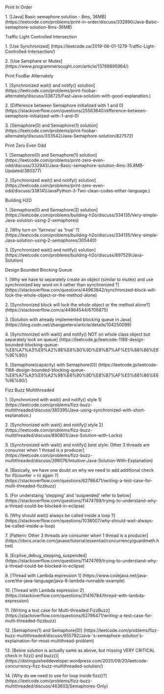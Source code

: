 <p>Print In Order
<p>1. [[Java] Basic semaphore solution - 8ms, 36MB] (https://leetcode.com/problems/print-in-order/discuss/332890/Java-Basic-semaphore-solution-8ms-36MB)
  
<p>Traffic Light Controlled Intersection
<p>1. [Use Synchronized] (https://leetcode.ca/2019-06-01-1279-Traffic-Light-Controlled-Intersection/)
<p>2. [Use Semphare or Mutex] (https://www.programmersought.com/article/13766695964/)

<p>Print FooBar Alternately
<p>1. [Synchronized wait() and notify() solution] (https://leetcode.com/problems/print-foobar-alternately/discuss/338725/Fast-Java-solution-with-good-explanation.)
<p>2. [Difference between Semaphore initialized with 1 and 0] (https://stackoverflow.com/questions/25563640/difference-between-semaphore-initialized-with-1-and-0)
<p>3. [Semaphore(0) and Semaphore(1) solution] (https://leetcode.com/problems/print-foobar-alternately/discuss/333542/Java-Semaphore-solution/827572)

<p>Print Zero Even Odd
<p>1. [Semaphore(0) and Semaphore(1) solution] (https://leetcode.com/problems/print-zero-even-odd/discuss/332943/Java-Basic-semaphore-solution-4ms-35.8MB-Updated/380377)
<p>2. [Synchronized wait() and notify() solution] (https://leetcode.com/problems/print-zero-even-odd/discuss/338141/JavaPython-3-Two-clean-codes-either-language.)

<p>Building H2O
<p>1. [Semaphore(0) and Semaphore(2) solution] (https://leetcode.com/problems/building-h2o/discuss/334135/Very-simple-Java-solution-using-2-semaphores)
<p>2. [Why turn on 'fairness' as 'true' ?] (https://leetcode.com/problems/building-h2o/discuss/334135/Very-simple-Java-solution-using-2-semaphores/305440)
<p>3. [Synchronized wait() and notify() solution] (https://leetcode.com/problems/building-h2o/discuss/897529/Java-Solution)

<p>Design Bounded Blocking Queue
<p>1. [Why we have to separately create an object (similar to mutex) and use synchronized key word on it rather than synchronized ?] (https://stackoverflow.com/questions/44963842/synchronized-block-will-lock-the-whole-object-or-the-method-alone)
<p>2. [Synchronized block will lock the whole object or the method alone?] (https://stackoverflow.com/a/44964544/6706875)
<p>3. [Solution with already implemented blocking queue in Java] (https://blog.csdn.net/zhangpeterx/article/details/104250099)
<p>4. [Synchronized with wait() and notify() NOT on whole class object but separately lock on queue] (https://leetcode.jp/leetcode-1188-design-bounded-blocking-queue-%E8%A7%A3%E9%A2%98%E6%80%9D%E8%B7%AF%E5%88%86%E6%9E%90/)
<p>5. [Semaphore(capacity) with Semaphore(0)] (https://leetcode.jp/leetcode-1188-design-bounded-blocking-queue-%E8%A7%A3%E9%A2%98%E6%80%9D%E8%B7%AF%E5%88%86%E6%9E%90/)

<p>Fizz Buzz Multithreaded
<p>1. [Synchronized with wait() and notify() style 1] (https://leetcode.com/problems/fizz-buzz-multithreaded/discuss/385395/Java-using-synchronized-with-short-explanation.)
<p>2. [Synchronized with wait() and notify() style 2] (https://leetcode.com/problems/fizz-buzz-multithreaded/discuss/890801/Java-Solution-with-Locks)
<p>3. [Synchronized with wait() and notify() best style: Other 3 threads are consumer when 1 thread is a producer] (https://leetcode.com/problems/fizz-buzz-multithreaded/discuss/398076/Intuitive-Java-Solution-With-Explanation)
<p>4. [Basically, we have one doubt on why we need to add additional check for if(counter > n) again ?] (https://stackoverflow.com/questions/62786471/writing-a-test-case-for-multi-threaded-fizzbuzz)
<p>5. [For understaing 'stepping' and 'suspended' refer to below] (https://stackoverflow.com/questions/11474769/trying-to-understand-why-a-thread-could-be-blocked-in-eclipse)
<p>6. [Why should wait() always be called inside a loop ?] (https://stackoverflow.com/questions/1038007/why-should-wait-always-be-called-inside-a-loop)
<p>7. [Pattern: Other 3 threads are consumer when 1 thread is a producer] (https://docs.oracle.com/javase/tutorial/essential/concurrency/guardmeth.html)
<p>8. [Ecplise_debug_stepping_suspended] (https://stackoverflow.com/questions/11474769/trying-to-understand-why-a-thread-could-be-blocked-in-eclipse)
<p>9. [Thread with Lambda expression 1] (https://www.codejava.net/java-core/the-java-language/java-8-lambda-runnable-example)
<p>10. [Thread with Lambda expression 2] (https://stackoverflow.com/questions/31416784/thread-with-lambda-expression)
<p>11. [Writing a test case for Multi-threaded FizzBuzz] (https://stackoverflow.com/questions/62786471/writing-a-test-case-for-multi-threaded-fizzbuzz)
<p>12. [Semaphore(1) and Semaphore(0)] (https://leetcode.com/problems/fizz-buzz-multithreaded/discuss/955782/Java-'s-semaphore-solution's-explaination-for-most-multithread-problem)
<p>13. [Below solution is actually same as above, but missing VERY CRITICAL check in fizz() and buzz()] (https://distinguisheddeveloper.wordpress.com/2020/09/20/leetcode-concurrency-fizz-buzz-multithreaded-solution/)
<p>14. [Why do we need to use for loop inside fizz()?] (https://leetcode.com/problems/fizz-buzz-multithreaded/discuss/463603/Semaphores-Only)
